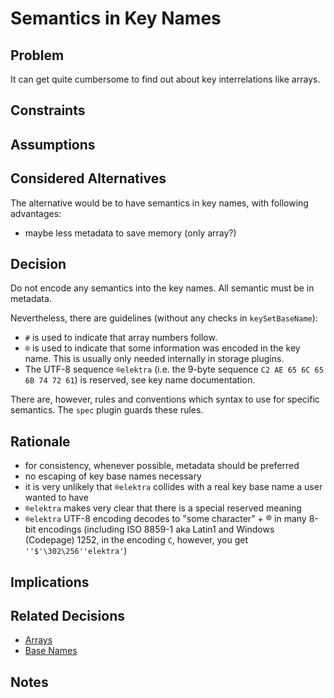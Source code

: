 # Semantics in Key Names

## Problem

It can get quite cumbersome to find out about key interrelations like arrays.

## Constraints

## Assumptions

## Considered Alternatives

The alternative would be to have semantics in key names, with following advantages:

- maybe less metadata to save memory (only array?)

## Decision

Do not encode any semantics into the key names.
All semantic must be in metadata.

Nevertheless, there are guidelines (without any checks in `keySetBaseName`):

- `#` is used to indicate that array numbers follow.
- `®` is used to indicate that some information was encoded in the key name.
  This is usually only needed internally in storage plugins.
- The UTF-8 sequence `®elektra` (i.e. the 9-byte sequence `C2 AE 65 6C 65 6B 74 72 61`) is reserved,
  see key name documentation.

There are, however, rules and conventions which syntax to use for specific semantics.
The `spec` plugin guards these rules.

## Rationale

- for consistency, whenever possible, metadata should be preferred
- no escaping of key base names necessary
- it is very unlikely that `®elektra` collides with a real key base name
  a user wanted to have
- `®elektra` makes very clear that there is a special reserved meaning
- `®elektra` UTF-8 encoding decodes to "some character" + ® in many 8-bit encodings
  (including ISO 8859-1 aka Latin1 and Windows (Codepage) 1252,
  in the encoding `C`, however, you get `''$'\302\256''elektra'`)

## Implications

## Related Decisions

- [Arrays](../4_partially_implemented/array.md)
- [Base Names](base_name.md)

## Notes
